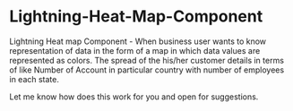 # Lightning-Heat-Map-Component
Lightning Heat map Component - When business user wants to know representation of data in the form of a map in which data values are represented as colors. The spread of the his/her customer details in terms of like Number of Account in particular country with number of employees in each state.


Let me know how does this work for you and open for suggestions.
